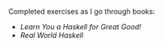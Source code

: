 Completed exercises as I go through books:

 * *Learn You a Haskell for Great Good!*
 * *Real World Haskell*
